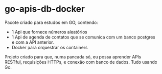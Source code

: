 # go-apis-db-docker
Pacote criado para estudos em GO, contendo:

- 1 Api que fornece números aleatórios
- 1 Api de agenda de contatos que se comunica com um banco postgres e com a API anterior.
- Docker para orquestrar os containers

Projeto criado para que, numa pancada só, eu possa aprender APIs RESTful, requisições HTTPs, e conexão com banco de dados. Tudo usando Go.
